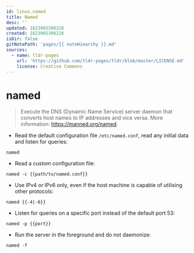 ```yaml
---
id: linux.named
title: Named
desc: ''
updated: 1623965306226
created: 1623965306226
isDir: false
gitNotePath: 'pages/{{ noteHiearchy }}.md'
sources:
  - name: tldr-pages
    url: 'https://github.com/tldr-pages/tldr/blob/master/LICENSE.md'
    license: Creative Commons
---
```

# named

> Execute the DNS (Dynamic Name Service) server daemon that converts host names to IP addresses and vice versa.
> More information: <https://manned.org/named>.

- Read the default configuration file `/etc/named.conf`, read any initial data and listen for queries:

`named`

- Read a custom configuration file:

`named -c {{path/to/named.conf}}`

- Use IPv4 or IPv6 only, even if the host machine is capable of utilising other protocols:

`named {{-4|-6}}`

- Listen for queries on a specific port instead of the default port 53:

`named -p {{port}}`

- Run the server in the foreground and do not daemonize:

`named -f`

